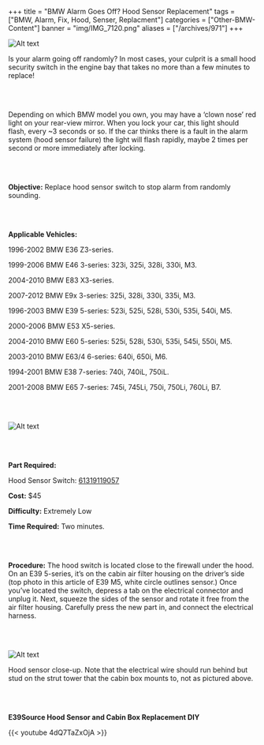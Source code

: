 +++
title = "BMW Alarm Goes Off? Hood Sensor Replacement"
tags = ["BMW, Alarm, Fix, Hood, Senser, Replacment"]
categories = ["Other-BMW-Content"]
banner = "img/IMG_7120.png"
aliases = ["/archives/971"]
+++

![Alt text](https://e39source.com/wp-content/uploads/2013/04/IMG_7120.png)

Is your alarm going off randomly? In most cases, your culprit is a small hood security switch in the engine bay that takes no more than a few minutes to replace!

&nbsp;<br/><br/>

Depending on which BMW model you own, you may have a ‘clown nose’ red light on your rear-view mirror. When you lock your car, this light should flash, every ~3 seconds or so.  If the car thinks there is a fault in the alarm system (hood sensor failure) the light will flash rapidly, maybe 2 times per second or more immediately after locking.

&nbsp;<br/><br/>

**Objective:**  Replace hood sensor switch to stop alarm from randomly sounding.

&nbsp;<br/><br/>

**Applicable Vehicles:**

1996-2002 BMW E36 Z3-series.

1999-2006 BMW E46 3-series: 323i, 325i, 328i, 330i, M3.

2004-2010 BMW E83 X3-series.

2007-2012 BMW E9x 3-series:  325i, 328i, 330i, 335i, M3.

1996-2003 BMW E39 5-series: 523i, 525i, 528i, 530i, 535i, 540i, M5.

2000-2006 BMW E53 X5-series.

2004-2010 BMW E60 5-series:  525i, 528i, 530i, 535i, 545i, 550i, M5.

2003-2010 BMW E63/4 6-series:  640i, 650i, M6.

1994-2001 BMW E38 7-series: 740i, 740iL, 750iL.

2001-2008 BMW E65 7-series:  745i, 745Li, 750i, 750Li, 760Li, B7.

&nbsp;<br/><br/>

![Alt text](https://e39source.com/wp-content/uploads/2013/04/Hood-Sensor.png)

&nbsp;<br/><br/>

**Part Required:**

Hood Sensor Switch: [61319119057](https://click.linksynergy.com/deeplink?id=1vz0CwG/oc8&mid=43304&murl=https%3A%2F%2Fwww.ecstuning.com%2Fb-genuine-bmw-parts%2Falarm-switch%2F61319119057%2F)

**Cost:**  $45

**Difficulty:**  Extremely Low

**Time Required:**  Two minutes.

&nbsp;<br/><br/>

**Procedure:**  The hood switch is located close to the firewall under the hood.  On an E39 5-series, it’s on the cabin air filter housing on the driver’s side (top photo in this article of E39 M5, white circle outlines sensor.)  Once you’ve located the switch, depress a tab on the electrical connector and unplug it.  Next, squeeze the sides of the sensor and rotate it free from the air filter housing. Carefully press the new part in, and connect the electrical harness.

&nbsp;<br/><br/>

![Alt text](../img/IMG_7118.jpeg)

Hood sensor close-up. Note that the electrical wire should run behind but stud on the strut tower that the cabin box mounts to, not as pictured above.

&nbsp;<br/><br/>

**E39Source Hood Sensor and Cabin Box Replacement DIY**

{{< youtube 4dQ7TaZxOjA >}}

&nbsp;<br/><br/>
